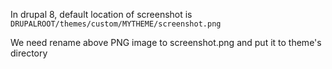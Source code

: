 In drupal 8, default location of screenshot is `DRUPALROOT/themes/custom/MYTHEME/screenshot.png`

We need rename above PNG image to screenshot.png and put it to theme's directory

